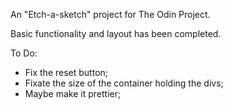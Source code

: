An "Etch-a-sketch" project for The Odin Project.

Basic functionality and layout has been completed.

To Do:
- Fix the reset button;
- Fixate the size of the container holding the divs;
- Maybe make it prettier;